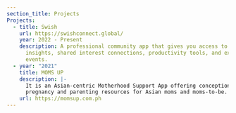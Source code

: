 ```yaml
---
section_title: Projects
Projects:
  - title: Swish
    url: https://swishconnect.global/
    year: 2022 - Present
    description: A professional community app that gives you access to trends and
      insights, shared interest connections, productivity tools, and exclusive
      events.
  - year: "2021"
    title: MOMS UP
    description: |-
      It is an Asian-centric Motherhood Support App offering conception,
      pregnancy and parenting resources for Asian moms and moms-to-be.
    url: https://momsup.com.ph
---
```

